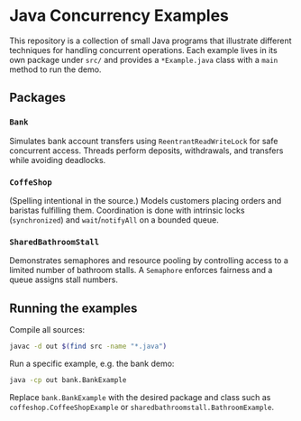 # Java Concurrency Examples

This repository is a collection of small Java programs that illustrate different techniques for handling concurrent operations. Each example lives in its own package under `src/` and provides a `*Example.java` class with a `main` method to run the demo.

## Packages

### `Bank`
Simulates bank account transfers using `ReentrantReadWriteLock` for safe concurrent access. Threads perform deposits, withdrawals, and transfers while avoiding deadlocks.

### `CoffeShop`
(Spelling intentional in the source.) Models customers placing orders and baristas fulfilling them. Coordination is done with intrinsic locks (`synchronized`) and `wait`/`notifyAll` on a bounded queue.

### `SharedBathroomStall`
Demonstrates semaphores and resource pooling by controlling access to a limited number of bathroom stalls. A `Semaphore` enforces fairness and a queue assigns stall numbers.

## Running the examples

Compile all sources:

```bash
javac -d out $(find src -name "*.java")
```

Run a specific example, e.g. the bank demo:

```bash
java -cp out bank.BankExample
```

Replace `bank.BankExample` with the desired package and class such as `coffeshop.CoffeeShopExample` or `sharedbathroomstall.BathroomExample`.
